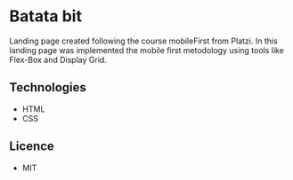 # Batata bit
Landing page created following the course mobileFirst from Platzi. In this landing page was implemented the mobile first metodology  using tools like Flex-Box and Display Grid.

## Technologies

- HTML
- CSS

## Licence 

- MIT
